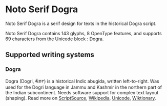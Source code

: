 
# Noto Serif Dogra

Noto Serif Dogra is a serif design for texts in the historical Dogra script. 

Noto Serif Dogra contains 143 glyphs, 8 OpenType features, and supports 69 characters from the Unicode block : Dogra.


## Supported writing systems


### Dogra

Dogra (Dogri, 𑠖𑠵𑠌𑠤𑠬) is a historical Indic abugida, written left-to-right. Was used for the Dogri language in Jammu and Kashmir in the northern part of the Indian subcontinent. Needs software support for complex text layout (shaping). Read more on [ScriptSource](https://scriptsource.org/scr/Dogr), [Wikipedia](https://en.wikipedia.org/wiki/ISO_15924:Dogr), [Unicode](https://www.unicode.org/versions/Unicode13.0.0/ch15.pdf#G100066), [Wiktionary](https://en.wiktionary.org/wiki/Category:Dogra_script).

